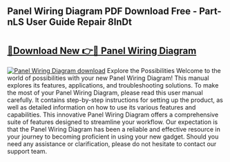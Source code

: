 ## Panel Wiring Diagram PDF Download Free - Part-nLS User Guide Repair 8InDt

# <h2><a href="http://dfkbzx.blite.top/?on=Panel+Wiring+Diagram">🔗Download New 👉🔴 Panel Wiring Diagram</a></h2>

[![Panel Wiring Diagram download](https://i.imgur.com/lujVjoI.png)](http://dfkbzx.blite.top/?on=Panel+Wiring+Diagram)
Explore the Possibilities Welcome to the world of possibilities with your new Panel Wiring Diagram! This manual explores its features, applications, and troubleshooting solutions. To make the most of your Panel Wiring Diagram, please read this user manual carefully. It contains step-by-step instructions for setting up the product, as well as detailed information on how to use its various features and capabilities. This innovative Panel Wiring Diagram offers a comprehensive suite of features designed to streamline your workflow. Our expectation is that the Panel Wiring Diagram has been a reliable and effective resource in your journey to becoming proficient in using your new gadget. Should you need any assistance or clarification, please do not hesitate to contact our support team.
